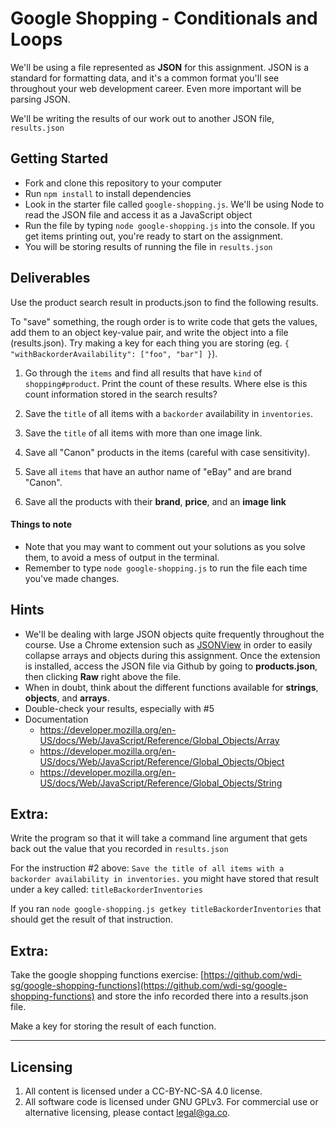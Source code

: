 # Google Shopping - Conditionals and Loops

We'll be using a file represented as **JSON** for this assignment. JSON is a standard for formatting data, and it's a common format you'll see throughout your web development career. Even more important will be parsing JSON.

We'll be writing the results of our work out to another JSON file, `results.json`

## Getting Started
* Fork and clone this repository to your computer
* Run `npm install` to install dependencies
* Look in the starter file called `google-shopping.js`. We'll be using Node to read the JSON file and access it as a JavaScript object
* Run the file by typing `node google-shopping.js` into the console. If you get items printing out, you're ready to start on the assignment.
* You will be storing results of running the file in `results.json`

## Deliverables

Use the product search result in products.json to find the following results. 

To "save" something, the rough order is to write code that gets the values, add them to an object key-value pair, and write the object into a file (results.json). Try making a key for each thing you are storing (eg. `{ "withBackorderAvailability": ["foo", "bar"] }`).

1. Go through the `items` and find all results that have `kind` of `shopping#product`. Print the count of these results. Where else is this count information stored in the search results?

2. Save the `title` of all items with a `backorder` availability in `inventories`.

3. Save the `title` of all items with more than one image link.

4. Save all "Canon" products in the items (careful with case sensitivity).

5. Save all `items` that have an author name of "eBay" and are brand "Canon".

6. Save all the products with their **brand**, **price**, and an **image link**

#### Things to note

* Note that you may want to comment out your solutions as you solve them, to avoid a mess of output in the terminal.
* Remember to type `node google-shopping.js` to run the file each time you've made changes.

## Hints

* We'll be dealing with large JSON objects quite frequently throughout the course. Use a Chrome extension such as [JSONView](https://chrome.google.com/webstore/detail/jsonview/chklaanhfefbnpoihckbnefhakgolnmc) in order to easily collapse arrays and objects during this assignment. Once the extension is installed, access the JSON file via Github by going to **products.json**, then clicking **Raw** right above the file.
* When in doubt, think about the different functions available for **strings**, **objects**, and **arrays**.
* Double-check your results, especially with #5
* Documentation
  * https://developer.mozilla.org/en-US/docs/Web/JavaScript/Reference/Global_Objects/Array
  * https://developer.mozilla.org/en-US/docs/Web/JavaScript/Reference/Global_Objects/Object
  * https://developer.mozilla.org/en-US/docs/Web/JavaScript/Reference/Global_Objects/String

## Extra:
Write the program so that it will take a command line argument that gets back out the value that you recorded in `results.json`

For the instruction #2 above: `Save the title of all items with a backorder availability in inventories.` you might have stored that result under a key called: `titleBackorderInventories`

If you ran `node google-shopping.js getkey titleBackorderInventories` that should get the result of that instruction.

## Extra:
Take the google shopping functions exercise: [https://github.com/wdi-sg/google-shopping-functions](https://github.com/wdi-sg/google-shopping-functions) and store the info recorded there into a results.json file.

Make a key for storing the result of each function.

---

## Licensing
1. All content is licensed under a CC-BY-NC-SA 4.0 license.
2. All software code is licensed under GNU GPLv3. For commercial use or alternative licensing, please contact legal@ga.co.

